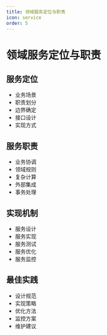 ```yaml
---
title: 领域服务定位与职责
icon: service
order: 5
---
```


# 领域服务定位与职责

## 服务定位
- 业务场景
- 职责划分
- 边界确定
- 接口设计
- 实现方式

## 服务职责
- 业务协调
- 领域规则
- 复杂计算
- 外部集成
- 事务处理

## 实现机制
- 服务设计
- 服务实现
- 服务测试
- 服务优化
- 服务监控

## 最佳实践
- 设计规范
- 实现策略
- 优化方法
- 监控方案
- 维护建议
